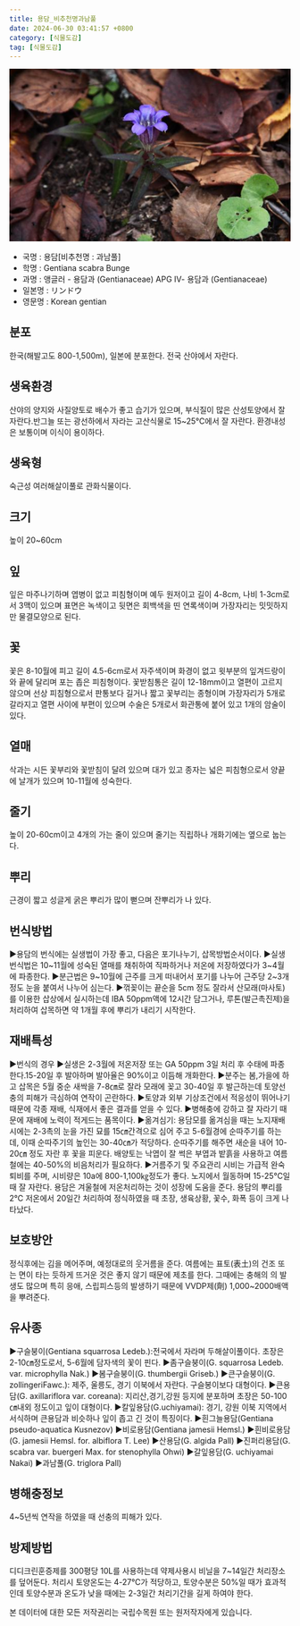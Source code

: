 ```yaml
---
title: 용담_비추천명과남풀
date: 2024-06-30 03:41:57 +0800
category: [식물도감]
tag: [식물도감]
---
```




![용담[비추천명 : 과남풀]](/assets/img/fileUpload/plants/basic/Gentianaceae/Gentiana/7710/7710_20160817100212210files_th2.jpg)
- 국명 : 용담[비추천명 : 과남풀]
- 학명 : Gentiana scabra Bunge
- 과명 : 앵글러 - 용담과 (Gentianaceae) APG Ⅳ- 용담과 (Gentianaceae)
- 일본명 : リンドウ
- 영문명 : Korean gentian


## 분포
한국(해발고도 800-1,500m), 일본에 분포한다.
전국 산야에서 자란다.
## 생육환경
산야의 양지와 사질양토로 배수가 좋고 습기가 있으며, 부식질이 많은 산성토양에서 잘 자란다.반그늘 또는 광선하에서 자라는 고산식물로 15~25℃에서 잘 자란다. 환경내성은 보통이며 이식이 용이하다.
## 생육형
숙근성 여러해살이풀로 관화식물이다.
## 크기
높이 20~60cm
## 잎
잎은 마주나기하며 엽병이 없고 피침형이며 예두 원저이고 길이 4-8cm, 나비 1-3cm로서 3맥이 있으며 표면은 녹색이고 뒷면은 회백색을 띤 연록색이며 가장자리는 밋밋하지만 물결모양으로 된다.
## 꽃
꽃은 8-10월에 피고 길이 4.5-6cm로서 자주색이며 화경이 없고 윗부분의 잎겨드랑이와 끝에 달리며 포는 좁은 피침형이다. 꽃받침통은 길이 12-18mm이고 열편이 고르지 않으며 선상 피침형으로서 판통보다 길거나 짧고 꽃부리는 종형이며 가장자리가 5개로 갈라지고 열편 사이에 부편이 있으며 수술은 5개로서 화관통에 붙어 있고 1개의 암술이 있다.
## 열매
삭과는 시든 꽃부리와 꽃받침이 달려 있으며 대가 있고 종자는 넓은 피침형으로서 양끝에 날개가 있으며 10-11월에 성숙한다.
## 줄기
높이 20-60cm이고 4개의 가는 줄이 있으며 줄기는 직립하나 개화기에는 옆으로 눕는다.
## 뿌리
근경이 짧고 성글게 굵은 뿌리가 많이 뻗으며 잔뿌리가 나 있다.
## 번식방법
▶용담의 번식에는 실생법이 가장 좋고, 다음은 포기나누기, 삽목방법순서이다.
▶실생번식법은 10~11월에 성숙된 열매를 채취하여 직파하거나 저온에 저장하였다가 3~4월에 파종한다. 
▶분근법은 9~10월에 근주를 크게 떠내어서 포기를 나누어 근주당 2~3개정도 눈을 붙여서 나누어 심는다. 
▶꺾꽂이는 끝순을 5cm 정도 잘라서 산모래(마사토)를 이용한 삽상에서 실시하는데 IBA 50ppm액에 12시간 담그거나, 루톤(발근촉진제)을 처리하여 삽목하면 약 1개월 후에 뿌리가 내리기 시작한다.
## 재배특성
▶번식의 경우 
▶실생은 2-3월에 저온저장 또는 GA 50ppm 3일 처리 후 수태에 파종한다.15-20일 후 발아하며 발아율은 90%이고 이듬해 개화한다.
▶분주는 봄,가을에 하고 삽목은 5월 중순 새싹을 7-8㎝로 잘라 모래에 꽂고 30-40일 후 발근하는데 토양선충의 피해가 극심하여 연작이 곤란하다.
▶토양과 외부 기상조건에서 적응성이 뛰어나기 때문에 각종 재배, 식재에서 좋은 결과를 얻을 수 있다.
▶병해충에 강하고 잘 자라기 때문에 재배에 노력이 적게드는 품목이다.
▶옮겨심기: 용담모를 옮겨심을 때는 노지재배시에는 2-3촉의 눈을 가진 묘를 15㎝간격으로 심어 주고 5-6월경에 순따주기를 하는데, 이때 순따주기의 높인는 30-40㎝가 적당하다. 순따주기를 해주면 새순을 내어 10-20㎝ 정도 자란 후 꽃을 피운다. 배양토는 낙엽이 잘 썩은 부엽과 밭흙을 사용하고 여름철에는 40-50%의 비음처리가 필요하다. 
▶거름주기 및 주요관리
시비는 가급적 완숙퇴비를 주며, 시비량은 10a에 800-1,100㎏정도가 좋다. 노지에서 월동하며 15-25℃일 때 잘 자란다. 용담은 겨울철에 저온처리하는 것이 성장에 도움을 준다. 용담의 뿌리를 2℃ 저온에서 20일간 처리하여 정식하였을 때 초장, 생육상황, 꽃수, 화폭 등이 크게 나타났다.
## 보호방안
정식후에는 김을 메어주며, 예정대로의 웃거름을 준다. 여름에는 표토(表土)의 건조 또는 면이 타는 듯하게 뜨거운 것은 좋지 않기 때문에 제초를 한다. 그때에는 충해의 의 발생도 많으며 특히 응애, 스립피스등의 발생하기 때문에 VVDP제(劑) 1,000~2000배액을 뿌려준다.
## 유사종
▶구슬붕이(Gentiana squarrosa Ledeb.):전국에서 자라며 두해살이풀이다. 초장은 2-10㎝정도로서, 5-6월에 담자색의 꽃이 핀다. 
▶좀구슬붕이(G. squarrosa Ledeb. var. microphylla Nak.)
▶봄구슬붕이(G. thumbergii Griseb.)
▶큰구슬붕이(G. zollingeriFawc.): 제주, 울릉도, 경기 이북에서 자란다. 구슬봉이보다 대형이다. 
▶큰용담(G. axillariflora var. coreana): 지리산,경기,강원 등지에 분포하며 초장은 50-100㎝내외 정도이고 잎이 대형이다. 
▶칼잎용담(G.uchiyamai): 경기, 강원 이북 지역에서 서식하며 큰용담과 비슷하나 잎이 좁고 긴 것이 특징이다. 
▶흰그늘용담(Gentiana pseudo-aquatica Kusnezov)
▶비로용담(Gentiana jamesii Hemsl.)
▶흰비로용담(G. jamesii  Hemsl. for. albiflora T. Lee)
▶산용담(G. algida Pall)
▶진퍼리용담(G. scabra var. buergeri Max. for stenophylla Ohwi)
▶갈잎용담(G. uchiyamai Nakai)
▶과남풀(G. triglora Pall)
## 병해충정보
4~5년씩 연작을 하였을 때 선충의 피해가 있다.
## 방제방법
디디크린훈증제를 300평당 10L를 사용하는데 약제사용시 비닐을 7~14일간 처리장소를 덮어둔다. 처리시 토양온도는 4-27℃가 적당하고, 토양수분은 50%일 때가 효과적인데 토양수분과 온도가 낮을 때에는 2-3일간 처리기간을 길게 하여야 한다.






본 데이터에 대한 모든 저작권리는 국립수목원 또는 원저작자에게 있습니다.
